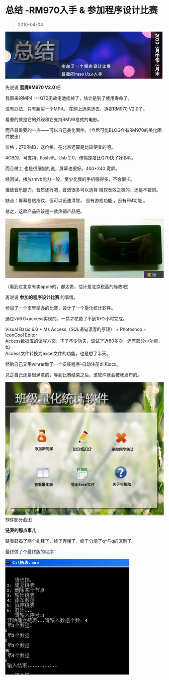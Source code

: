 # 总结 -RM970入手 & 参加程序设计比赛 

> 2010-04-04

<div class="pcs-article-content_ptkaiapt4bxy_baiduscarticle" id="detailArticleContent_ptkaiapt4bxy_baiduscarticle">
 <p>
  <img class="blogimg" small="0" src="images/03db78b3afcdec5e1b0a7209452e9baa.jpg"/>
 </p>
 <p>
 </p>
 <p>
  先说说
  <strong>
   蓝魔RM970 V2.0
  </strong>
  吧
 </p>
 <p>
  我原来的MP4 ---Q70无故电池挂掉了，估计是到了使用寿命了。
 </p>
 <p>
  没有办法，只有新买一个MP4。 在网上选来选去，选定RM970 V2.0了。
 </p>
 <p>
  看重的就是它的外观和它支持RMVB格式的电影。
 </p>
 <p>
  而且最重要的一点——可以自己美化固件。（今后可能BLOG会有RM970的美化固件放出）
 </p>
 <p>
  价格：270RMB，这价格，在北京还算是比较便宜的吧。
 </p>
 <p>
  4GB的，可支持t-flash卡。Usb 2.0，传输速度比Q70快了好多呢。
 </p>
 <p>
  而且做工 也是很细腻的说，屏幕也很好。400*240 宽屏。
 </p>
 <p>
  经测试，播放rmvb能力一般，至少比我的手机强得多，不会很卡。
 </p>
 <p>
  播放音乐能力，音质还行吧，音效很多可以选择 微软音效之类的，还是不错的。
 </p>
 <p>
  缺点：屏幕易粘指纹，但可以迅速清除。 没有游戏功能 ，没有FM功能 。
 </p>
 <p>
  总之，这款产品应该是一款热销产品吧。
 </p>
 <p>
  <img class="blogimg" small="0" src="images/402d9d1c63c9ecc1147866afb1147b74.jpg"/>
  <br/>
 </p>
 <p>
  （看到过北京有卖apple的，都太贵，估计是北京税高的缘故吧）
 </p>
 <p>
  再说说
  <strong>
   参加的程序设计比赛
  </strong>
  的事情。
 </p>
 <p>
  参加了一个市里举办的比赛，设计了一个量化统计软件。
 </p>
 <p>
  通过vb6.0+access实现的。一共才花费了不到10个小时完成。
 </p>
 <p>
  Visual Basic 6.0 + Ms Access（SQL语句读写的原理） + Photoshop + IconCool Editor
  <br/>
  Access数据库的读写方面，下了不少功夫，调试了近80多次，还有部分小功能，如
  <br/>
  Access文件转换为excel文件的功能，也是想了半天。
  <br/>
 </p>
 <p>
  然后自己又用winrar做了一个安装程序-自动注册dll和ocx。
 </p>
 <p>
  总之自己还是很满意的，等到比赛结束之后，该软件就会被我发布的。
 </p>
 <p>
  <img class="blogimg" small="0" src="images/0eb08a2af9e07cf08f5c10bdf16cbdaa.jpg"/>
  <br/>
  软件部分截图
 </p>
 <p>
  <strong>
   链表的那点事儿
  </strong>
 </p>
 <p>
  链表鼓捣了两个礼拜了，终于弄懂了，终于分清了q^与q的区别了。
 </p>
 <p>
  最终做了个最终版的程序：
 </p>
 <p>
  <img class="blogimg" small="0" src="images/a9e24b924a8abdbe717ccab8bd1a993d.jpg"/>
  <br/>
 </p>
</div>


